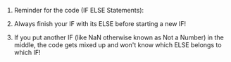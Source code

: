 1. Reminder for the code (IF ELSE Statements):

2. Always finish your IF with its ELSE before starting a new IF!

3. If you put another IF (like NaN otherwise known as Not a Number) in the middle,
the code gets mixed up and won't know which ELSE belongs to which IF!